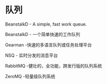 # 队列

BeanstalkD - A simple, fast work queue.

BeanstalkD - 一个简单快速的工作队列

Gearman -快速的多语言队列或任务处理平台


NSQ - 实时分发的消息平台

RabbitMQ -健壮的，全功能，跨发行版的队列系统

ZeroMQ -轻量级队列系统

